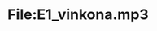 ---
title: File:E1_vinkona.mp3
recording of: vinkona
reading speed: slow
speaker: E
license: CC0
---